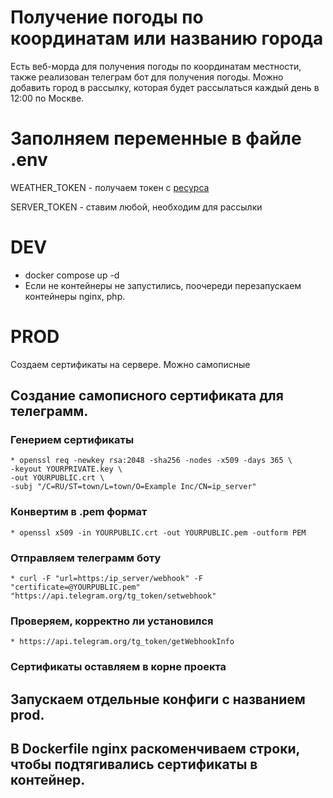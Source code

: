 # Получение погоды по координатам или названию города
Есть веб-морда для получения погоды по координатам местности, также реализован телеграм бот для получения погоды. Можно добавить город в рассылку, которая будет рассылаться каждый день в 12:00 по Москве.

# Заполняем переменные в файле .env
WEATHER_TOKEN - получаем токен с [ресурса](https://openweathermap.org/api)

SERVER_TOKEN - ставим любой, необходим для рассылки

# DEV

* docker compose up -d
* Если не контейнеры не запустились, поочереди перезапускаем контейнеры nginx, php.
  
# PROD
   Создаем сертификаты на сервере. Можно самописные
   ## Создание самописного сертификата для телеграмм.
   ### Генерием сертификаты
    * openssl req -newkey rsa:2048 -sha256 -nodes -x509 -days 365 \
    -keyout YOURPRIVATE.key \
    -out YOURPUBLIC.crt \
    -subj "/C=RU/ST=town/L=town/O=Example Inc/CN=ip_server"
   ###  Конвертим в .pem формат
    * openssl x509 -in YOURPUBLIC.crt -out YOURPUBLIC.pem -outform PEM
   ###  Отправляем телеграмм боту
    * curl -F "url=https:/ip_server/webhook" -F "certificate=@YOURPUBLIC.pem" "https://api.telegram.org/tg_token/setwebhook"
   ### Проверяем, корректно ли установился
    * https://api.telegram.org/tg_token/getWebhookInfo
   ### Сертификаты оставляем в корне проекта
## Запускаем отдельные конфиги с названием prod.

## В Dockerfile nginx раскоменчиваем строки, чтобы подтягивались сертификаты в контейнер.
